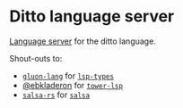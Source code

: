 # Ditto language server

[Language server][lsp] for the ditto language.

Shout-outs to:

- [`gluon-lang`](https://github.com/gluon-lang) for [`lsp-types`](https://github.com/gluon-lang/lsp-types)
- [@ebkladeron](https://github.com/ebkalderon) for [`tower-lsp`](thttps://github.com/ebkalderon/tower-lsp)
- [`salsa-rs`](https://github.com/salsa-rs) for [`salsa`](https://github.com/salsa-rs/salsa)

[lsp]: https://microsoft.github.io/language-server-protocol/
